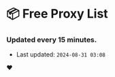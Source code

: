 # :package: Free Proxy List
### Updated every 15 minutes.

- Last updated: `2024-08-31 03:08`

:heart:

